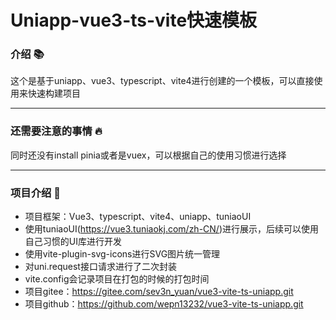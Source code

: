# Uniapp-vue3-ts-vite快速模板

### 介绍 📚

这个是基于uniapp、vue3、typescript、vite4进行创建的一个模板，可以直接使用来快速构建项目

---
### 还需要注意的事情 🔥

同时还没有install pinia或者是vuex，可以根据自己的使用习惯进行选择

---
### 项目介绍 🔨

- 项目框架：Vue3、typescript、vite4、uniapp、tuniaoUI
- 使用tuniaoUI(https://vue3.tuniaokj.com/zh-CN/)进行展示，后续可以使用自己习惯的UI库进行开发
- 使用vite-plugin-svg-icons进行SVG图片统一管理
- 对uni.request接口请求进行了二次封装
- vite.config会记录项目在打包的时候的打包时间
- 项目gitee：https://gitee.com/sev3n_yuan/vue3-vite-ts-uniapp.git
- 项目github：https://github.com/wepn13232/vue3-vite-ts-uniapp.git

